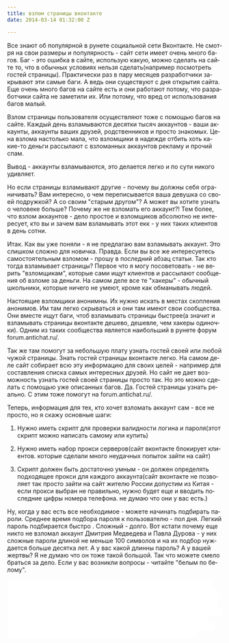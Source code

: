 ```yaml
---
title: взлом страницы вконтакте
date: 2014-03-14 01:32:00 Z

---
```


Все зна&shy;ют об по&shy;пу&shy;ляр&shy;ной в ру&shy;не&shy;те со&shy;ци&shy;аль&shy;ной се&shy;ти Вкон&shy;так&shy;те. Не смот&shy;ря на свои раз&shy;ме&shy;ры и по&shy;пу&shy;ляр&shy;ность - сайт се&shy;ти име&shy;ет очень мно&shy;го ба&shy;гов. Баг - это ошиб&shy;ка в сай&shy;те, ис&shy;поль&shy;зую ка&shy;кую, мож&shy;но сде&shy;лать на сай&shy;те то, что в обыч&shy;ных усло&shy;ви&shy;ях не&shy;льзя сде&shy;лать(на&shy;при&shy;мер по&shy;смот&shy;реть гос&shy;тей стра&shy;ни&shy;цы). Прак&shy;ти&shy;чес&shy;ки раз в па&shy;ру ме&shy;ся&shy;цев раз&shy;ра&shy;бот&shy;чи&shy;ки за&shy;кры&shy;ва&shy;ют эти са&shy;мые  ба&shy;ги. А ведь они су&shy;щест&shy;ву&shy;ют с дня от&shy;кры&shy;тия сай&shy;та. Еще очень мно&shy;го ба&shy;гов на сай&shy;те есть и они ра&shy;бо&shy;та&shy;ют по&shy;то&shy;му, что раз&shy;ра&shy;бот&shy;чи&shy;ки сай&shy;та не за&shy;ме&shy;ти&shy;ли их. Или по&shy;то&shy;му, что вред от ис&shy;поль&shy;зо&shy;ва&shy;ния ба&shy;гов ма&shy;лый.

Взлом стра&shy;ни&shy;цы поль&shy;зо&shy;ва&shy;те&shy;ля осу&shy;щест&shy;вля&shy;ют то&shy;же с по&shy;мощью ба&shy;гов на сай&shy;те. Каж&shy;дый день взла&shy;мы&shy;ва&shy;ют&shy;ся де&shy;сят&shy;ки ты&shy;сяч ак&shy;каун&shy;тов - ва&shy;ши ак&shy;каун&shy;ты, ак&shy;каун&shy;ты ва&shy;ших дру&shy;зей, родст&shy;вен&shy;ни&shy;ков и прос&shy;то зна&shy;ко&shy;мых. Це&shy;на взло&shy;ма на&shy;столь&shy;ко ма&shy;ла, что взлом&shy;щи&shy;ки в на&shy;деж&shy;де от&shy;бить хоть ка&shy;кие-то день&shy;ги рас&shy;сы&shy;ла&shy;ют с взло&shy;ман&shy;ных ак&shy;каун&shy;тов рек&shy;ла&shy;му и про&shy;чий спам.

Вы&shy;вод - ак&shy;каун&shy;ты взла&shy;мы&shy;ва&shy;ют&shy;ся, это де&shy;ла&shy;ет&shy;ся лег&shy;ко и по су&shy;ти ни&shy;ко&shy;го удив&shy;ля&shy;ет.

Но если стра&shy;ни&shy;цы взла&shy;мы&shy;ва&shy;ют дру&shy;гие - по&shy;че&shy;му вы долж&shy;ны се&shy;бя огра&shy;ни&shy;чи&shy;вать? Вам ин&shy;те&shy;рес&shy;но, о чем пе&shy;ре&shy;пи&shy;сы&shy;ва&shy;ет&shy;ся ва&shy;ша де&shy;вуш&shy;ка со сво&shy;ей по&shy;друж&shy;кой? А со сво&shy;им "ста&shy;рым дру&shy;гом"? А мо&shy;жет вы хо&shy;ти&shy;те узнать о че&shy;ло&shy;ве&shy;ке боль&shy;ше? По&shy;че&shy;му же не взло&shy;мать его ак&shy;каунт?!  Тем бо&shy;лее, что взлом ак&shy;каун&shy;тов - де&shy;ло прос&shy;тое и взлом&shy;щи&shy;ков аб&shy;со&shy;лют&shy;но не ин&shy;те&shy;ре&shy;су&shy;ет, кто вы и за&shy;чем вам взла&shy;мы&shy;вать  этот екк - у них та&shy;ких кли&shy;ен&shy;тов в день сот&shy;ни.

Итак. Как вы уже по&shy;ня&shy;ли - я не пред&shy;ла&shy;гаю вам взла&shy;мы&shy;вать ак&shy;каунт. Это слиш&shy;ком слож&shy;но для но&shy;вич&shy;ка. Прав&shy;да. Если вы все же ин&shy;те&shy;ре&shy;су&shy;е&shy;тесь са&shy;мос&shy;то&shy;я&shy;тель&shy;ным взло&shy;мом - про&shy;шу в по&shy;след&shy;ний аб&shy;зац статьи. Так кто тог&shy;да взла&shy;мы&shy;ва&shy;ет стра&shy;ни&shy;цы? Пер&shy;вое что я мо&shy;гу по&shy;со&shy;ве&shy;то&shy;вать - не ве&shy;рить "взлом&shy;щи&shy;кам", ко&shy;то&shy;рые са&shy;ми ищут кли&shy;ен&shy;тов и рас&shy;сы&shy;ла&shy;ют со&shy;об&shy;ще&shy;ния об взло&shy;ме за день&shy;ги. На са&shy;мом де&shy;ле все те "ха&shy;ке&shy;ры" - обыч&shy;ный школь&shy;ни&shy;ки, ко&shy;то&shy;рые ни&shy;че&shy;го не уме&shy;ют, кро&shy;ме как об&shy;ма&shy;ны&shy;вать лю&shy;дей.

На&shy;сто&shy;я&shy;щие взлом&shy;щи&shy;ки ано&shy;ним&shy;ны. Их нуж&shy;но ис&shy;кать в мес&shy;тах скоп&shy;ле&shy;ния ано&shy;ни&shy;мов. Им там лег&shy;ко скры&shy;вать&shy;ся и они там име&shy;ют свои со&shy;об&shy;щест&shy;ва. Они вмес&shy;те ищут ба&shy;ги, чтоб взла&shy;мы&shy;вать стра&shy;ни&shy;цы быст&shy;рее(а зна&shy;чит и взла&shy;мы&shy;вать стра&shy;ни&shy;цы вкон&shy;так&shy;те де&shy;ше&shy;во, де&shy;шев&shy;ле, чем ха&shy;ке&shy;ры оди&shy;ноч&shy;ки). Од&shy;ним из та&shy;ких со&shy;об&shy;щест&shy;ва яв&shy;ля&shy;ет&shy;ся наиболь&shy;ший в ру&shy;не&shy;те фо&shy;рум forum.antichat.ru/.

Так же там по&shy;мо&shy;гут за не&shy;боль&shy;шую пла&shy;ту узнать гос&shy;тей сво&shy;ей или лю&shy;бой чу&shy;жой стра&shy;ни&shy;цы. Знать гос&shy;тей стра&shy;ни&shy;цы вкон&shy;так&shy;те лег&shy;ко. На са&shy;мом де&shy;ле сайт со&shy;би&shy;ра&shy;ет всю эту ин&shy;фор&shy;ма&shy;цию для сво&shy;их це&shy;лей - на&shy;при&shy;мер для со&shy;став&shy;ле&shy;ния спис&shy;ка са&shy;мых ин&shy;те&shy;рес&shy;ных дру&shy;зей. Но сайт не да&shy;ет воз&shy;мож&shy;ность узнать гос&shy;тей сво&shy;ей стра&shy;ни&shy;цы прос&shy;то так. Но это мож&shy;но сде&shy;лать с по&shy;мощью уже опи&shy;сан&shy;ных ба&shy;гов. Да. Гос&shy;тей стра&shy;ни&shy;цы узнать ре&shy;аль&shy;но. С этим то&shy;же по&shy;мо&shy;гут на forum.antichat.ru/.

Те&shy;перь, ин&shy;фор&shy;ма&shy;ция для тех, кто хо&shy;чет взло&shy;мать ак&shy;каунт сам - все не прос&shy;то, но я ска&shy;жу ос&shy;нов&shy;ные ша&shy;ги:

1. Нуж&shy;но иметь скрипт для про&shy;вер&shy;ки ва&shy;лид&shy;нос&shy;ти ло&shy;ги&shy;на и па&shy;ро&shy;ля(этот скрипт мож&shy;но на&shy;пи&shy;сать са&shy;мо&shy;му или ку&shy;пить)

2. Нуж&shy;но иметь на&shy;бор прок&shy;си сер&shy;ве&shy;ров(сайт вкон&shy;так&shy;те бло&shy;ки&shy;ру&shy;ет кли&shy;ен&shy;тов. ко&shy;то&shy;рые сде&shy;ла&shy;ли мно&shy;го не&shy;удач&shy;ных по&shy;пы&shy;ток зай&shy;ти на сайт)

3. Скрипт дол&shy;жен быть до&shy;ста&shy;точ&shy;но ум&shy;ным - он дол&shy;жен опре&shy;де&shy;лять под&shy;хо&shy;дя&shy;щее прок&shy;си для каж&shy;до&shy;го ак&shy;каун&shy;та(сайт вкон&shy;так&shy;те не по&shy;зво&shy;ля&shy;ет так прос&shy;то зай&shy;ти на сайт жи&shy;те&shy;лю Рос&shy;сии до&shy;пус&shy;тим из Ки&shy;тая - если прок&shy;си вы&shy;бран не пра&shy;виль&shy;но, нуж&shy;но бу&shy;дет еще и вво&shy;дить по&shy;след&shy;ние циф&shy;ры но&shy;ме&shy;ра те&shy;ле&shy;фо&shy;на. не ду&shy;маю что они у вас есть.)

Ну, ког&shy;да у вас есть все не&shy;об&shy;хо&shy;ди&shy;мое - мо&shy;же&shy;те на&shy;чи&shy;нать под&shy;би&shy;рать па&shy;ро&shy;ли. Сред&shy;нее вре&shy;мя под&shy;бо&shy;ра па&shy;ро&shy;ля к поль&shy;зо&shy;ва&shy;те&shy;лю - пол дня. Лег&shy;кий па&shy;роль под&shy;би&shy;ра&shy;ет&shy;ся быст&shy;ро . Слож&shy;ный - дол&shy;го. Вот кста&shy;ти по&shy;че&shy;му еще ни&shy;кто не взло&shy;мал ак&shy;каунт Дмит&shy;рия Мед&shy;ве&shy;де&shy;ва и Пав&shy;ла Ду&shy;ро&shy;ва - у них слож&shy;ные па&shy;ро&shy;ли дли&shy;ной не мень&shy;ше 100 сим&shy;во&shy;лов и на их под&shy;бор нуж&shy;да&shy;ет&shy;ся боль&shy;ше де&shy;сят&shy;ка лет. А у вас ка&shy;кой длин&shy;ны па&shy;роль? А у ва&shy;шей жерт&shy;вы? Я не ду&shy;маю что он то&shy;же та&shy;кой боль&shy;шой. Так что мо&shy;же&shy;те сме&shy;ло брать&shy;ся за де&shy;ло.  Если у вас воз&shy;ник&shy;ли во&shy;про&shy;сы - чи&shy;тай&shy;те "бе&shy;лым по бе&shy;ло&shy;му".

<font color="#ffffff" style="background-color:rgb(255,255,255)">Текст со&shy;здан с не&shy;боль&shy;шой  раз&shy;вле&shy;ка&shy;тель&shy;ной целью -  про&shy;ве&shy;рить ко&shy;ли&shy;чест&shy;во ви&shy;зи&shy;тов на стра&shy;ни&shy;цу с по&shy;ис&shy;ко&shy;вых сис&shy;тем. Я ду&shy;маю, что за&shy;прос "взлом стра&shy;ни&shy;цы вкон&shy;так&shy;те" поль&shy;зу&shy;ет&shy;ся не&shy;ко&shy;то&shy;рой по&shy;пу&shy;ляр&shy;ностью.  Са&shy;ма статья - бред в чис&shy;том ви&shy;де. Я ста&shy;рал&shy;ся пи&shy;сать мень&shy;ше иди&shy;о&shy;тиз&shy;ма, но для по&shy;ка&shy;за&shy;ния "прос&shy;то&shy;ты взло&shy;ма" при&shy;шлось мес&shy;та&shy;ми об&shy;ма&shy;нуть ло&shy;ги&shy;ку. Це&shy;ле&shy;вая ауди&shy;то&shy;рия статьи(те кто не смог&shy;ли про&shy;чи&shy;тать этот текст пред&shy;по&shy;ло&shy;жи&shy;тель&shy;но) не долж&shy;на уви&shy;деть про&shy;ти&shy;во&shy;ре&shy;чий. Да и всем без&shy;раз&shy;лич&shy;но. Ме&shy;ня ин&shy;те&shy;ре&shy;су&shy;ет толь&shy;ко от&shy;чет от гугл ана&shy;ли&shy;тикс. Вот.</font>
<!--stackedit_data:
eyJoaXN0b3J5IjpbMjEyNDU1MjUwMl19
-->